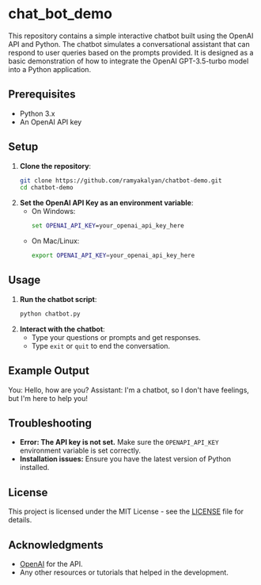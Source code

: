 # chat_bot_demo
This repository contains a simple interactive chatbot built using the OpenAI API and Python. The chatbot simulates a conversational assistant that can respond to user queries based on the prompts provided. It is designed as a basic demonstration of how to integrate the OpenAI GPT-3.5-turbo model into a Python application.
## Prerequisites
- Python 3.x
- An OpenAI API key

## Setup
1. **Clone the repository**:
   ```bash
   git clone https://github.com/ramyakalyan/chatbot-demo.git
   cd chatbot-demo

2. **Set the OpenAI API Key as an environment variable**:
   - On Windows:
     ```cmd
     set OPENAI_API_KEY=your_openai_api_key_here
     ```
   - On Mac/Linux:
     ```bash
     export OPENAI_API_KEY=your_openai_api_key_here
     ```
## Usage
1. **Run the chatbot script**:
   ```bash
   python chatbot.py
   ```
2. **Interact with the chatbot**:
   - Type your questions or prompts and get responses.
   - Type `exit` or `quit` to end the conversation.
  
## Example Output

You: Hello, how are you?
Assistant: I'm a chatbot, so I don't have feelings, but I'm here to help you!

## Troubleshooting
- **Error: The API key is not set.** Make sure the `OPENAPI_API_KEY` environment variable is set correctly.
- **Installation issues:** Ensure you have the latest version of Python installed.

## License
This project is licensed under the MIT License - see the [LICENSE](LICENSE) file for details.

## Acknowledgments
- [OpenAI](https://www.openai.com/) for the API.
- Any other resources or tutorials that helped in the development.


